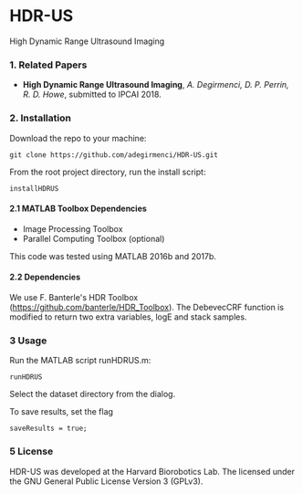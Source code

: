 # HDR-US
High Dynamic Range Ultrasound Imaging

### 1. Related Papers
* **High Dynamic Range Ultrasound Imaging**, *A. Degirmenci, D. P. Perrin, R. D. Howe*, submitted to IPCAI 2018.

### 2. Installation
Download the repo to your machine:

	git clone https://github.com/adegirmenci/HDR-US.git
	
From the root project directory, run the install script:

	installHDRUS
  
#### 2.1 MATLAB Toolbox Dependencies
* Image Processing Toolbox
* Parallel Computing Toolbox (optional)

This code was tested using MATLAB 2016b and 2017b.

#### 2.2 Dependencies

We use F. Banterle's HDR Toolbox (https://github.com/banterle/HDR_Toolbox). The DebevecCRF function is modified to return two extra variables, logE and stack samples.

### 3 Usage
Run the MATLAB script runHDRUS.m:

	runHDRUS

Select the dataset directory from the dialog.

To save results, set the flag

	saveResults = true;

### 5 License
HDR-US was developed at the Harvard Biorobotics Lab.
The  licensed under the GNU General Public License
Version 3 (GPLv3).
